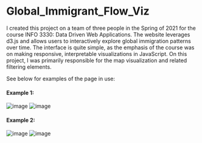 # Global_Immigrant_Flow_Viz

I created this project on a team of three people in the Spring of 2021 for the course INFO 3330: Data Driven Web Applications. The website leverages d3.js and allows users to interactively explore global immigration patterns over time. The interface is quite simple, as the emphasis of the course was on making responsive, interpretable visualizations in JavaScript.
On this project, I was primarily responsible for the map visualization and related filtering elements.

See below for examples of the page in use:

#### Example 1:
![image](https://github.com/TeodoroTopa/Global_Immigrant_Flow_Viz/assets/27015256/e1cc25d7-5b1e-4894-994b-5619aa8ee0f2)
![image](https://github.com/TeodoroTopa/Global_Immigrant_Flow_Viz/assets/27015256/ceedd8f4-cc92-496f-97bf-2cc3dac350a1)

#### Example 2:
![image](https://github.com/TeodoroTopa/Global_Immigrant_Flow_Viz/assets/27015256/c4c71da6-50a5-4253-9036-0227c8bfc9d9)
![image](https://github.com/TeodoroTopa/Global_Immigrant_Flow_Viz/assets/27015256/a8f08129-f3e9-4cd6-981a-f8d570d8a872)




